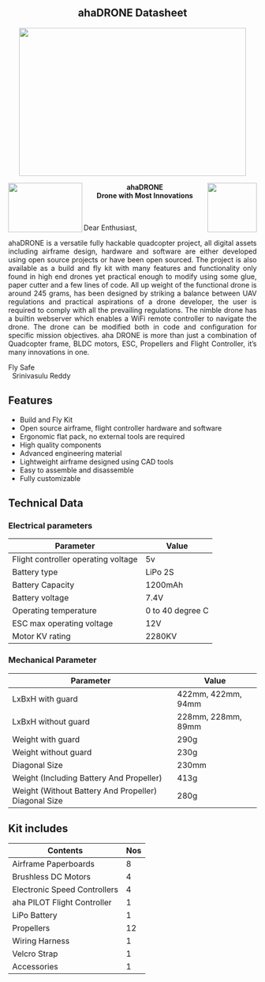 <h2 align="center">ahaDRONE Datasheet
</h2>

    
<p align="center">
<img width="460" height="300" src="https://user-images.githubusercontent.com/35519782/56039056-0b9bba00-5d51-11e9-9da9-fda9a6792161.png">
</p>


  
<img align="left" width="150" height="100" src="https://user-images.githubusercontent.com/35519782/56040045-30912c80-5d53-11e9-9780-ce9a98f9f582.png">
  
  
<img align="right" width="100" height="100" src="https://user-images.githubusercontent.com/35519782/56040088-47378380-5d53-11e9-9b92-07b55ab06f5a.png">



<p align="center">
<b> ahaDRONE</b></br>
<b> Drone with Most Innovations</b> </br>
 
  </br>
  </br>
  <p align="left">Dear Enthusiast,
</p>


<p align="justify">ahaDRONE is a versatile fully hackable quadcopter project, all digital assets including airframe design, hardware and software are either developed using open source projects or have been open sourced.
The project is also available as a build and fly kit with many features and functionality only found in high end drones yet practical  enough to modify using some glue, paper cutter and a few lines of code.
All up weight of the functional drone is around 245 grams, has been designed by striking a balance between UAV regulations and practical aspirations of a drone developer, the user is required to comply with all the prevailing  regulations.
The nimble drone has a builtin webserver which enables a WiFi remote controller to navigate the drone. The drone can be modified both in code and configuration for specific mission objectives.
aha DRONE is more than just a combination of Quadcopter frame, BLDC motors, ESC, Propellers and Flight Controller, it’s many innovations in one.</p>

Fly Safe
</br>
&nbsp; Srinivasulu Reddy


## Features

* Build and Fly Kit
* Open source airframe, flight controller hardware and software
* Ergonomic flat pack, no external tools are required
* High quality components
* Advanced engineering material
* Lightweight airframe designed using CAD tools 
* Easy to assemble and disassemble
* Fully customizable


## Technical Data
 
### Electrical parameters


| Parameter      | Value          |
| ------------- | ------------- |
| Flight controller operating voltage | 5v |
| Battery type  | LiPo 2S| 
| Battery Capacity |1200mAh | 
| Battery voltage   | 7.4V  | 
| Operating temperature  | 0 to 40 degree C| 
|ESC max operating voltage |  12V | 
|Motor KV rating | 2280KV | 

### Mechanical Parameter

| Parameter      | Value          |
| ------------- | ------------- |
| LxBxH with guard      |422mm, 422mm, 94mm        |
| LxBxH without guard| 228mm, 228mm, 89mm | 
| Weight with guard|290g  | 
| Weight without guard   | 230g   | 
| Diagonal Size  |230mm| 
| Weight (Including Battery And Propeller)   | 413g  | 
| Weight (Without Battery And Propeller) Diagonal Size  |280g| 

 
## Kit includes
| Contents     | Nos      |
| ------------- | ------------- |
|Airframe Paperboards   |8 |
| Brushless DC Motors| 4 | 
| Electronic Speed Controllers|4  | 
| aha PILOT Flight Controller  |1   | 
| LiPo Battery |1| 
| Propellers | 12 | 
| Wiring Harness  |1| 
| Velcro Strap |1  | 
| Accessories  |1| 



